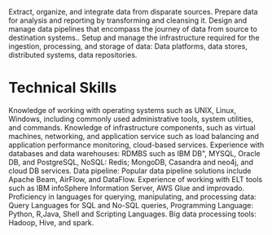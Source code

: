 Extract, organize, and integrate data from disparate sources.
Prepare data for analysis and reporting by transforming and cleansing it.
Design and manage data pipelines that encompass the journey of data from source to destination systems..
Setup and manage the infrastructure required for the ingestion, processing, and storage of data: Data platforms, data stores, distributed systems, data repositories.

# Technical Skills

Knowledge of working with operating systems such as UNIX, Linux, Windows, including commonly used administrative tools, system utilities, and commands.
Knowledge of infrastructure components, such as virtual machines, networking, and application service such as load balancing and application performance monitoring, cloud-based services.
Experience with databases and data warehouses: RDMBS such as IBM DB", MYSQL, Oracle DB, and PostgreSQL, NoSQL: Redis; MongoDB, Casandra and neo4j, and cloud DB services.
Data pipeline: Popular data pipeline solutions include Apache Beam, AirFlow, and DataFlow.
Experience of working with ELT tools such as IBM infoSphere Information Server, AWS Glue and improvado.
Proficiency in languages for querying, manipulating, and processing data: Query Languages for SQL and No-SQL queries, Programming Language: Python, R,Java, Shell and Scripting Languages.
Big data processing tools: Hadoop, Hive, and spark.
